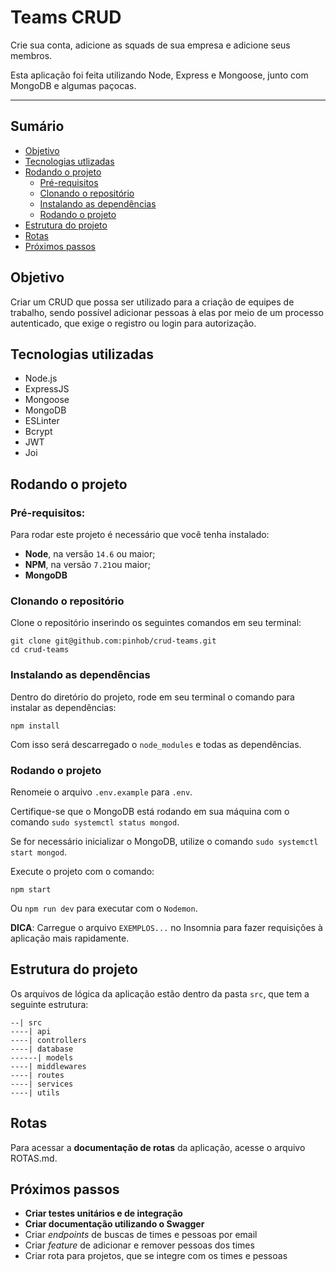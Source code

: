 # Teams CRUD
Crie sua conta, adicione as squads de sua empresa e adicione seus membros. 

Esta aplicação foi feita utilizando Node, Express e Mongoose, junto com MongoDB e algumas paçocas.

---
## Sumário
- [Objetivo](#objetivo)
- [Tecnologias utlizadas](#tecnologias-utilizadas)
- [Rodando o projeto](#rodando-o-projeto)
  - [Pré-requisitos](#pré-requisitos)
  - [Clonando o repositório](#clonando-o-repositório)
  - [Instalando as dependências](#instalando-as-dependências)
  - [Rodando o projeto](#rodando-o-projeto)
- [Estrutura do projeto](#estrutura-do-projeto)
- [Rotas](#rotas)
- [Próximos passos](#próximos-passos)


## Objetivo

Criar um CRUD que possa ser utilizado para a criação de equipes de trabalho, sendo possível adicionar pessoas à elas por meio de um processo autenticado, que exige o registro ou login para autorização.

## Tecnologias utilizadas

* Node.js
* ExpressJS
* Mongoose
* MongoDB
* ESLinter
* Bcrypt
* JWT
* Joi

## Rodando o projeto

### Pré-requisitos:

Para rodar este projeto é necessário que você tenha instalado:

- **Node**, na versão `14.6` ou maior;
- **NPM**, na versão `7.21`ou maior;
- **MongoDB**

### Clonando o repositório

Clone o repositório inserindo os seguintes comandos em seu terminal:

```
git clone git@github.com:pinhob/crud-teams.git
cd crud-teams
```

### Instalando as dependências

Dentro do diretório do projeto, rode em seu terminal o comando para instalar as dependências:

```
npm install
```

Com isso será descarregado o `node_modules` e todas as dependências.

### Rodando o projeto
Renomeie o arquivo `.env.example` para `.env`.

Certifique-se que o MongoDB está rodando em sua máquina com o comando `sudo systemctl status mongod`.

Se for necessário inicializar o MongoDB, utilize o comando `sudo systemctl start mongod`.

Execute o projeto com o comando:

```
npm start
```
Ou `npm run dev` para executar com o `Nodemon`. 

**DICA**: Carregue o arquivo `EXEMPLOS...` no Insomnia para fazer requisições à aplicação mais rapidamente.

## Estrutura do projeto
Os arquivos de lógica da aplicação estão dentro da pasta `src`, que tem a seguinte estrutura:
```
--| src
----| api
----| controllers
----| database
------| models
----| middlewares
----| routes
----| services
----| utils
```

## Rotas
Para acessar a **documentação de rotas** da aplicação, acesse o arquivo ROTAS.md.


## Próximos passos
- **Criar testes unitários e de integração**
- **Criar documentação utilizando o Swagger**
- Criar *endpoints* de buscas de times e pessoas por email
- Criar *feature* de adicionar e remover pessoas dos times
- Criar rota para projetos, que se integre com os times e pessoas